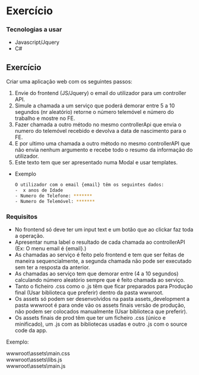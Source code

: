 ﻿# Exercício

### Tecnologias a usar

* Javascript/Jquery
* C#

## Exercício 

Criar uma aplicação web com os seguintes passos:

 1. Envie do frontend (JS/Jquery) o email do utilizador para um controller API.
 2. Simule a chamada a um serviço que poderá demorar entre 5 a 10 segundos (nr aleatório) retorne o número telemóvel e número do trabalho e mostre no FE.
 3. Fazer chamada a outro método no mesmo controllerApi que envia o numero do telemóvel recebido e devolva a data de nascimento para o FE.
 4. E por ultimo uma chamada a outro método no mesmo controllerAPI que não envia nenhum argumento e recebe todo o resumo da informação do utilizador.
 5. Este texto tem que ser apresentado numa Modal e usar templates.

* Exemplo
  ```sh
  O utilizador com o email {email} têm os seguintes dados:
  -  x anos de Idade
  - Numero de Telefone: *******
  - Numero de Telemóvel: *******
  ```

### Requisitos

- No frontend só deve ter um input text e um botão que ao clickar faz toda a operação.
- Apresentar numa label o resultado de cada chamada ao controllerAPI (Ex: O menu email é {email}.)
- As chamadas ao serviço é feito pelo frontend e tem que ser feitas de maneira sequencialmente, a segunda chamada não pode ser executado sem ter a resposta da anterior.
- As chamadas ao serviço tem que demorar entre (4 a 10 segundos) calculando número aleatório sempre que é feito chamada ao serviço.
- Tanto o ficheiro .css como o .js têm que ficar preparados para Produção final (Usar biblioteca que preferir) dentro da pasta wwwroot.
- Os assets só podem ser desenvolvidos na pasta assets_development a pasta wwwroot é para onde vão os assets finais versão de produção, não podem ser colocados manualmente (Usar biblioteca que preferir).
- Os assets finais de prod têm que ter um ficheiro .css (único e minificado), um .js com as bibliotecas usadas e outro .js com o source code da app.

Exemplo:

wwwroot\assets\main.css <br />
wwwroot\assets\libs.js <br />
wwwroot\assets\main.js <br />

